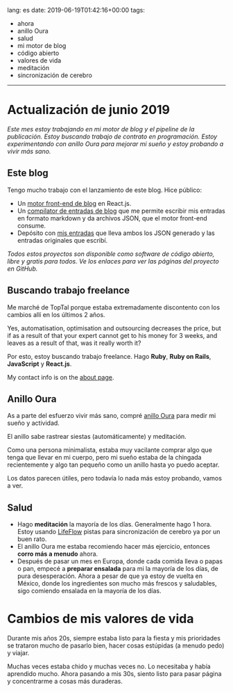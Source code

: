 lang: es
date: 2019-06-19T01:42:16+00:00
tags:
  - ahora
  - anillo Oura
  - salud
  - mi motor de blog
  - código abierto
  - valores de vida
  - meditación
  - sincronización de cerebro

---

# Actualización de junio 2019

_Este mes estoy trabajando en mi motor de blog y el pipeline de la publicación. Estoy buscando trabajo de contrato en programación. Estoy experimentando con anillo Oura para mejorar mi sueño y estoy probando a vivir más sano._

## Este blog

Tengo mucho trabajo con el lanzamiento de este blog. Hice público:

- Un [motor front-end de blog][gh-blog-engine] en React.js.
- Un [compilator de entradas de blog][gh-blog-generator] que me permite escribir mis entradas en formato markdown y da archivos JSON, que el motor front-end consume.
- Depósito con [mis entradas][gh-data-blog] que lleva ambos los JSON generado y las entradas originales que escribí. <!--The JSON files get compiled on Travis CI. not true at the moment -->

_Todos estos proyectos son disponible como software de código abierto, libre y gratis para todos. Ve los enlaces para ver las páginas del proyecto en GitHub._ <!-- Contributions welcomed. -->

## Buscando trabajo freelance

Me marché de TopTal porque estaba extremadamente discontento con los cambios allí en los últimos 2 años.

Yes, automatisation, optimisation and outsourcing decreases the price, but if as a result of that your expert cannot get to his money for 3 weeks, and leaves as a result of that, was it really worth it?

Por esto, estoy buscando trabajo freelance. Hago **Ruby**, **Ruby on Rails**, **JavaScript** y **React.js**.

My contact info is on the [about page](/about).

## Anillo Oura

As a parte del esfuerzo vivir más sano, compré [anillo Oura][oura-ring] para medir mi sueño y actividad.

El anillo sabe rastrear siestas (automáticamente) y meditación.

Como una persona minimalista, estaba muy vacilante comprar algo que tenga que llevar en mi cuerpo, pero mi sueño estaba de la chingada recientemente y algo tan pequeño como un anillo hasta yo puedo aceptar.

Los datos parecen útiles, pero todavía lo nada más estoy probando, vamos a ver.

## Salud

- Hago **meditación** la mayoría de los días. Generalmente hago 1 hora. Estoy usando [LifeFlow][lifeflow] pistas para sincronización de cerebro ya por un buen rato. <!-- habla de esto -->
- El anillo Oura me estaba recomiendo hacer más ejercicio, entonces **corro más a menudo** ahora.
- Después de pasar un mes en Europa, donde cada comida lleva o papas o pan, empecé a **preparar ensalada** para mi la mayoría de los días, de pura desesperación. Ahora a pesar de que ya estoy de vuelta en México, donde los ingredientes son mucho más frescos y saludables, sigo comiendo ensalada en la mayoría de los días. <!-- parece que empecé hacerlo en MX -->

# Cambios de mis valores de vida

Durante mis años 20s, siempre estaba listo para la fiesta y mis prioridades se trataron mucho de pasarlo bien, hacer cosas estúpidas (a menudo pedo) y viajar.

Muchas veces estaba chido y muchas veces no. Lo necesitaba y había aprendido mucho. Ahora pasando a mis 30s, siento listo para pasar página y concentrarme a cosas más duraderas.


[gh-blog-engine]: https://github.com/jakub-stastny/blog
[gh-blog-generator]: https://github.com/jakub-stastny/blog-generator.js
[gh-data-blog]: https://github.com/jakub-stastny/data.blog
[oura-ring]: https://ouraring.com/
[lifeflow]: https://www.project-meditation.org